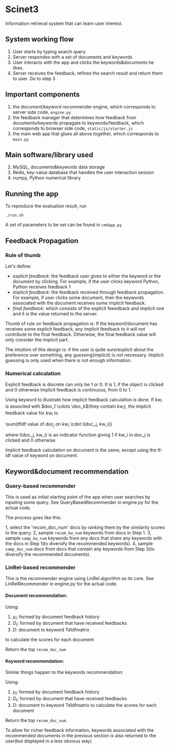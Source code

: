 # Scinet3

Information retrieval system that can learn user interest.

## System working flow

1. User starts by typing search query
2. Server respondes with a set of documents and keywords
3. User interacts with the app and clicks the keywords&documents he likes. 
4. Server receives the feedback, refines the search result and return them to user. Go to step 3


## Important components

1. the document/keyword recommender engine, which corresponds to server side code, `engine.py`
2. the feedback manager that determines how feedback from documents/keywords propagate to keywords/feedback, which corresponds to browser side code, `static/js/starter.js`
3. the main web app that glues all above together, which corresponds to `main.py`

## Main software/library used

2. MySQL, documents&keywords data storage
3. Redis, key-value database that handles the user interaction session
4. numpy, Python numerical library


## Running the app

To reproduce the evaluation result, run

`./run.sh`

A set of parameters to be set can be found in `cmdapp.py`

## Feedback Propagation

### Rule of thumb 

Let's define:

 - *explicit feedback*: the feedback user gives to either the keyword or the document by clicking. For example, if the user clicks keyword Python, Python receives feedback 1
 - *implicit feedback*: the feedback received through feedback propagation. For example, if user clicks some document, then the keywords associated with the document receives some implicit feedback.
 - *final feedback*: which consists of the explicit feeedback and implicit one and it is the value returned to the server.

Thumb of rule on feedback propagation is:
If the keyword/document has receives some explicit feedback, any implicit feedback to it will not contribute to the final feedback. 
Otherwise, the final feedback value will only consider the implicit part.

The intuition of this design is: if the user is quite sure/explicit about the preference over something, any guessing(implicit) is not necessary. Implicit guessing is only used when there is not enough information.

### Numerical calculation
Explicit feedback is discrete can only be 1 or 0. It is 1, if the object is clicked and 0 otherwise
Implicit feedback is continuous, from 0 to 1.

Using keyword to illustrate how implicit feedback calculation is done. If $kw_i$ is associted with $doc_1 \cdots \doc_k$(they contain $kw_i$), the implicit feedback value for $kw_i$ is:

\sum{tfidf value of $doc_j$ on $kw_i$ \cdot I(doc_j, kw_i)}

where I(doc_j, kw_i) is an indicator function giving 1 if kw_i in doc_j is clicked and 0 otherwise.

Implicit feedback calculation on document is the same, except using the tf-idf value of keyword on document.

## Keyword&document recommendation

### Query-based recommender

This is used as initial starting point of the app when user searches by inputing some query. See QueryBasedRecommender in engine.py for the actual code.

The process goes like this:

1, select the 'recom_doc_num' docs by ranking them by the similarity scores to the query. 
2, sample `recom_kw_num` keywords from docs in Step 1.
3, sample `samp_kw_num` keywords from any docs that share any keywords with the docs in Step 1(to diversify the recommended keywords).
4, sample `samp_doc_num` docs from docs that contain any keywords from Step 3(to diversify the recommended documents).

### LinRel-based recommender 

This is the recommender engine using LinRel algorithm as its core. See LinRelRecommender in engine.py for the actual code.

#### Document recommendation:

Using:

1. $y_t$: formed by document feedback history
2. $D_t$: formed by document that have received feedbacks
3. $D$: document to keyword TdIdfmatrix 

to calculate the scores for each document

Return the top `recom_doc_num`


#### Keyword recommendation:

Similar things happen to the keywords recommendation:

Using:

1. $y_t$: formed by document feedback history
2. $D_t$: formed by document that have received feedbacks
3. $D$: document to keyword TdIdfmatrix 
to calculate the scores for each document

Return the top `recom_doc_num`.

To allow for richer feedback information, keywords associated with the recommended documents in the previous section is also returned to the user(but displayed in a less obvious way)
